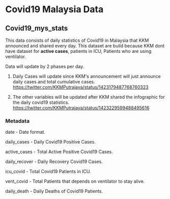 # Covid19 Malaysia Data

## Covid19_mys_stats

This data consists of daily statistics of Covid19 in Malaysia that KKM announced and shared every day.
This dataset are build because KKM dont have dataset for **active cases**, patients in ICU, Patients who are using ventilator.

Data will update by 2 phases per day.

1. Daily Cases will update since KKM's announcement will just announce daily cases and total cumulative cases.
  https://twitter.com/KKMPutrajaya/status/1423179487768760323

2. The other variables will be updated after KKM shared the infographic for the daily covid19 statistics.
   https://twitter.com/KKMPutrajaya/status/1423229599488495616

### Metadata

date - Date format.

daily_cases - Daily Covid19 Positive Cases.

active_cases - Total Active Positive Covid19 Cases.

daily_recover - Daily Recovery Covid19 Cases.

icu_covid - Total Covid19 Patients in ICU.

vent_covid - Total Patients that depends on ventilator to stay alive.

daily_death - Daily Deaths of Covid19 Patients.
